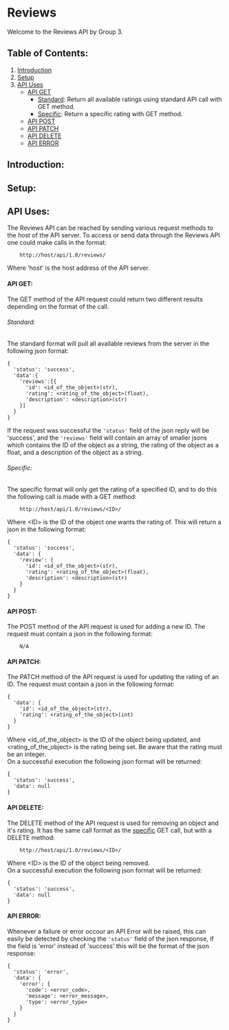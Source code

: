 # Reviews
Welcome to the Reviews API by Group 3.

## Table of Contents:
1. [Introduction](#introduction)
2. [Setup](#setup)
3. [API Uses](#api-uses)
    * [API GET](#api-get)
         * [Standard](#standard): Return all available ratings using standard API call with GET method.
         * [Specific](#specific): Return a specific rating with GET method.
    * [API POST](#api-post)
    * [API PATCH](#api-patch)
    * [API DELETE](#api-delete)
    * [API ERROR](#api-error)


## Introduction:

## Setup:

## API Uses:
The Reviews API can be reached by sending various request methods to the host of the API server.
To access or send data through the Reviews API one could make calls in the format:
```
	http://host/api/1.0/reviews/
```
Where 'host' is the host address of the API server.

#### API GET:
The GET method of the API request could return two different results depending on the format of the call.

###### Standard:
The standard format will pull all available reviews from the server in the following json format:
```
{
  'status': 'success',
  'data':{
    'reviews':[{
      'id': <id_of_the_object>(str),
      'rating': <rating_of_the_object>(float),
      'description': <description>(str)
    }]
  }
}
```
If the request was successful the ```'status'``` field of the json reply will be 'success', and the ```'reviews'``` field will contain an array of smaller jsons which contains the ID of the object as a string, the rating of the object as a float, and a description of the object as a string.

###### Specific:
The specific format will only get the rating of a specified ID, and to do this the following call is made with a GET method:
```
	http://host/api/1.0/reviews/<ID>/
```
Where \<ID\> is the ID of the object one wants the rating of. This will return a json in the following format:

```
{
  'status': 'success',
  'data': {
    'review': {
      'id': <id_of_the_object>(str),
      'rating': <rating_of_the_object>(float),
      'description': <description>(str)
    }
  }
}
```

#### API POST:
The POST method of the API request is used for adding a new ID. The request must contain a json in the following format:
```
	N/A
```

#### API PATCH:
The PATCH method of the API request is used for updating the rating of an ID. The request must contain a json in the following format:
```
{
  'data': {
    'id': <id_of_the_object>(str),
    'rating': <rating_of_the_object>(int)
  }
}
```
Where \<id_of_the_object\> is the ID of the object being updated, and \<rating_of_the_object\> is the rating being set. Be aware that the rating must be an integer.\
On a successful execution the following json format will be returned:
```
{
  'status': 'success',
  'data': null
}
```

#### API DELETE:
The DELETE method of the API request is used for removing an object and it's rating. It has the same call format as the [specific](#specific) GET call, but with a DELETE method:
```
	http://host/api/1.0/reviews/<ID>/
```
Where \<ID\> is the ID of the object being removed.\
On a successful execution the following json format will be returned:
```
{
  'status': 'success',
  'data': null
}
```

#### API ERROR:
Whenever a failure or error occour an API Error will be raised, this can easily be detected by checking the ```'status'``` field of the json response, if the field is 'error' instead of 'success' this will be the format of the json response:
```
{
  'status': 'error',
  'data': {
    'error': {
      'code': <error_code>,
      'message': <error_message>,
      'type': <error_type>
    }
  }
}
```
